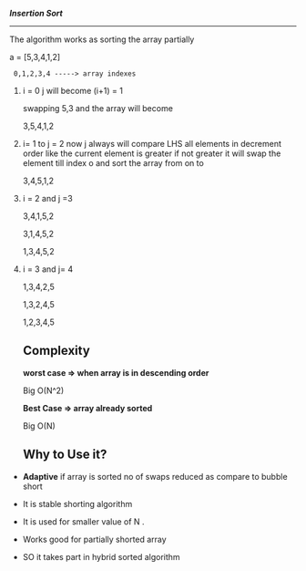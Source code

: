 ***Insertion Sort***
___________________________________________________________________________________________________________________________________________________________

The  algorithm works as sorting the array partially

a = [5,3,4,1,2]

     0,1,2,3,4 -----> array indexes

 

1. i = 0 j will become (i+1) = 1
    
    swapping 5,3 and the array will become
    
    3,5,4,1,2
    
2. i= 1 to j = 2 now j always will compare LHS all elements in decrement order like the current element is greater if not greater it will swap the element till index o and sort the array from on to 
    
    3,4,5,1,2
    
3. i = 2 and j =3
    
    3,4,1,5,2
    
    3,1,4,5,2
    
    1,3,4,5,2
    
4. i = 3 and j= 4
    
    1,3,4,2,5
    
    1,3,2,4,5
    
    1,2,3,4,5
    
    ## **Complexity**
    
    **worst case ⇒ when array is in descending order**
    
    Big O(N^2)
    
    **Best Case ⇒ array already sorted**
    
    Big O(N)
    
    ## Why to Use it?

- **Adaptive**
  if array is sorted no of swaps reduced as compare to bubble short
    
- It is stable shorting algorithm
- It is used for smaller value of N .
- Works good for partially shorted array
- SO it takes part in hybrid sorted algorithm
